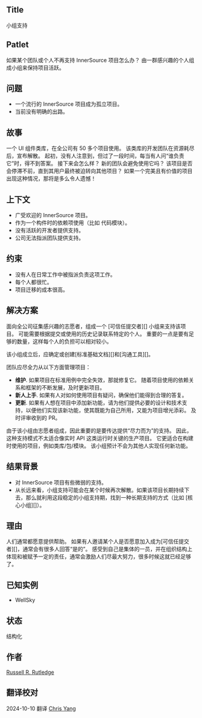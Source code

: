 ## Title

小组支持

## Patlet

如果某个团队或个人不再支持 InnerSource 项目怎么办？
由一群感兴趣的个人组成小组来保持项目活跃。

## 问题

* 一个流行的 InnerSource 项目成为孤立项目。
* 当前没有明确的出路。

## 故事

一个 UI 组件类库，在全公司有 50 多个项目使用。
该类库的开发团队在资源耗尽后，宣布解散。
起初，没有人注意到，但过了一段时间，每当有人问“谁负责它”时，得不到答案。
接下来会怎么样？
新的团队会避免使用它吗？
该项目是否会停滞不前，直到其用户最终被迫转向其他项目？
如果一个完美且有价值的项目出现这种情况，那将是多么令人遗憾！

## 上下文

* 广受欢迎的 InnerSource 项目。
* 作为一个构件时的依赖项使用（比如 代码模块）。
* 没有活跃的开发者提供支持。
* 公司无法指派团队提供支持。

## 约束

* 没有人在日常工作中被指派负责这项工作。
* 每个人都很忙。
* 项目迁移的成本很高。

## 解决方案

面向全公司征集感兴趣的志愿者，组成一个 [可信任提交者][] 小组来支持该项目。
可能需要根据提交或使用的历史记录联系特定的个人。
重要的一点是要有足够的数量，这样每个人的负担可以相对较小。

该小组成立后，应确定或创建[标准基础文档][]和[沟通工具][]。

团队应尽全力从以下方面管理项目：

* **维护**.  如果项目在标准用例中完全失效，那就修复它。
随着项目使用的依赖关系和框架的不断发展，及时更新项目。
* **新人上手**.  如果有人对如何使用项目有疑问，确保他们能得到合理的答复。
* **更新**.  如果有人想在项目中添加新功能，请为他们提供必要的设计和技术支持，以便他们实现该新功能，使其既能为自己所用，又能为项目增光添彩。
及时评审收到的 PR。

由于该小组由志愿者组成，因此重要的是要传达提供“尽力而为”的支持。
因此，这种支持模式不太适合像实时 API 这类运行时关键的生产项目。
它更适合在构建时使用的项目，例如类库/包/模块。
该小组预计不会为其他人实现任何新功能。

## 结果背景

* 对 InnerSource 项目有些微弱的支持。
* 从长远来看，小组支持可能会在某个时候再次解散。如果该项目长期持续下去，那么就利用这段稳定的小组支持期，找到一种长期支持的方式（比如 [核心小组][]）。

## 理由

人们通常都愿意提供帮助。
如果有人邀请某个人是否愿意加入成为[可信任提交者][]，通常会有很多人回答“是的”。
感受到自己是集体的一员，并在组织结构上体现和被赋予一定的责任，通常会激励人们尽最大努力，很多时候这就已经足够了。

## 已知实例

* WellSky

## 状态

结构化

## 作者

[Russell R. Rutledge][]

[Russell R. Rutledge]: https://github.com/rrrutledge
[Standard Base Documentation]: ../2-structured/base-documentation.md
[Communication Tooling]: ../2-structured/communication-tooling.md
[Trusted Committer]: ../2-structured/trusted-committer.md
[Core Team]: ../2-structured/core-team.md

## 翻译校对

2024-10-10 翻译 [Chris Yang](https://github.com/node)


